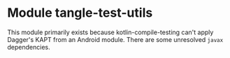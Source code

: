 # Module tangle-test-utils

This module primarily exists because kotlin-compile-testing can't apply Dagger's KAPT from an Android module.
There are some unresolved `javax` dependencies.
